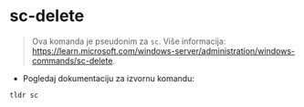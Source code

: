 # sc-delete

> Ova komanda je pseudonim za `sc`.
> Više informacija: <https://learn.microsoft.com/windows-server/administration/windows-commands/sc-delete>.

- Pogledaj dokumentaciju za izvornu komandu:

`tldr sc`
